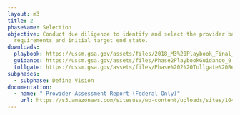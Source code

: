 ```yaml
---
layout: m3
title: 2
phaseName: Selection
objective: Conduct due diligence to identify and select the provider based on
  requirements and initial target end state.
downloads:
  playbook: https://ussm.gsa.gov/assets/files/2018_M3%20Playbook_Final_Phase%202.pdf
  guidance: https://ussm.gsa.gov/assets/files/Phase2PlaybookGuidance_9.13.18FINAL.pdf
  tollgate: https://ussm.gsa.gov/assets/files/Phase%202%20Tollgate%20Review9.13.18.pptx
subphases:
  - subphase: Define Vision
documentation:
  - name: " Provider Assessment Report (Federal Only)"
    url: https://s3.amazonaws.com/sitesusa/wp-content/uploads/sites/1041/2016/07/M3-Playbook-Provider-Assessment-Template.docx
---
```

